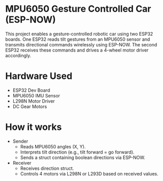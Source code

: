 # MPU6050 Gesture Controlled Car (ESP-NOW)
This project enables a gesture-controlled robotic car using two ESP32 boards. One ESP32 reads tilt gestures 
from an MPU6050 sensor and transmits directional commands wirelessly using ESP-NOW.
The second ESP32 receives these commands and drives a 4-wheel motor driver accordingly.

# Hardware Used
- ESP32 Dev Board
- MPU6050 IMU Sensor
- L298N Motor Driver
- DC Gear Motors

# How it works
- Sender
  - Reads MPU6050 angles (X, Y).
  - Interprets tilt direction (e.g., tilt forward = go forward).
  - Sends a struct containing boolean directions via ESP-NOW.
- Receiver
  - Receives direction struct.
  - Controls 4 motors via L298N or L293D based on received values.
